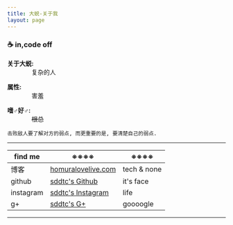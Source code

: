 ```yaml
---
title: 大蜕-关于我
layout: page
---
```


### ☕️ in,code off

**关于大蜕:**  
&emsp;&emsp;&emsp;&emsp;复杂的人   

**属性:**  
&emsp;&emsp;&emsp;&emsp;害羞  

**嗜♂好♂:**  
&emsp;&emsp;&emsp;&emsp;<del>根总</del>  
    

`击败敌人要了解对方的弱点, 而更重要的是, 要清楚自己的弱点.`


* * *

find me  | ※※※※ | ※※※※
------------- | ------------- | ------------- 
博客  | [homuralovelive.com](http://homuralovelive.com) | tech & none
github | [sddtc's Github](http://github.com/sddtc) | it's face
instagram | [sddtc's Instagram](https://www.instagram.com/sddtc_ch) | life
g+ | [sddtc's G+](https://plus.google.com/u/0/112768245818888919813) | goooogle

* * *
 

